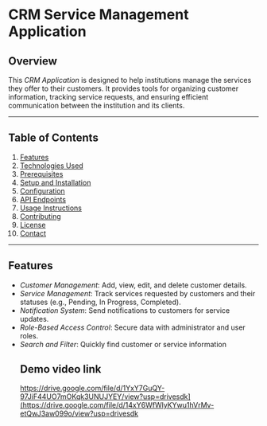 # CRM Service Management Application

## Overview

This *CRM Application* is designed to help institutions manage the services they offer to their customers. It provides tools for organizing customer information, tracking service requests, and ensuring efficient communication between the institution and its clients.

---

## Table of Contents

1. [Features](#features)  
2. [Technologies Used](#technologies-used)  
3. [Prerequisites](#prerequisites)  
4. [Setup and Installation](#setup-and-installation)  
5. [Configuration](#configuration)  
6. [API Endpoints](#api-endpoints)  
7. [Usage Instructions](#usage-instructions)  
8. [Contributing](#contributing)  
9. [License](#license)  
10. [Contact](#contact)  

---

## Features

- *Customer Management*: Add, view, edit, and delete customer details.
- *Service Management*: Track services requested by customers and their statuses (e.g., Pending, In Progress, Completed).
- *Notification System*: Send notifications to customers for service updates.
- *Role-Based Access Control*: Secure data with administrator and user roles.
- *Search and Filter*: Quickly find customer or service information
  ## Demo video link
  https://drive.google.com/file/d/1YxY7GuQY-97JiF44UO7mOKqk3UNUJYEY/view?usp=drivesdk](https://drive.google.com/file/d/14xY6WfWlyKYwu1hVrMv-etQwJ3aw099o/view?usp=drivesdk
